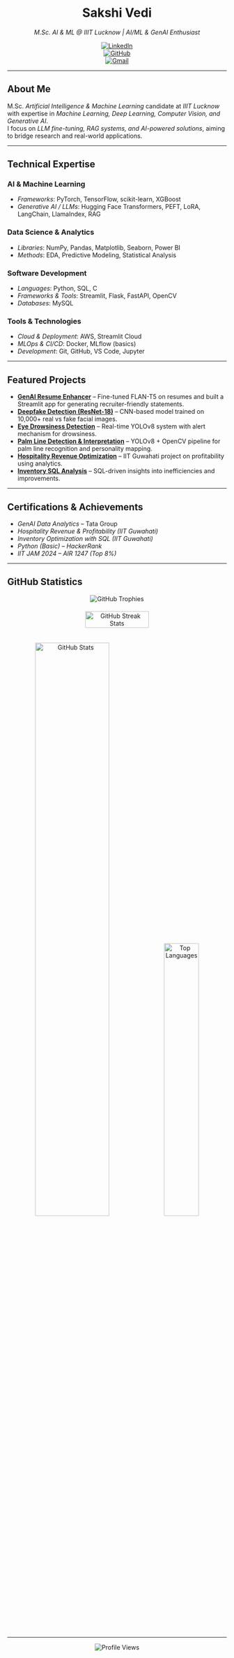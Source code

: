 <div align="center">

# Sakshi Vedi  
*M.Sc. AI & ML @ IIIT Lucknow | AI/ML & GenAI Enthusiast*

[![LinkedIn](https://img.shields.io/badge/LinkedIn-Connect-0077B5?style=flat&logo=linkedin)](https://www.linkedin.com/in/sakshivedi/)  
[![GitHub](https://img.shields.io/badge/GitHub-Follow-181717?style=flat&logo=github)](https://github.com/sakshivedi-1)  
[![Gmail](https://img.shields.io/badge/Gmail-Contact-D14836?style=flat&logo=gmail&logoColor=white)](mailto:Vedisakshi2808@gmail.com)

</div>

---

## About Me  

M.Sc. *Artificial Intelligence & Machine Learning* candidate at *IIIT Lucknow* with expertise in *Machine Learning, Deep Learning, Computer Vision, and Generative AI*.  
I focus on *LLM fine-tuning, RAG systems, and AI-powered solutions*, aiming to bridge research and real-world applications.  

---

## Technical Expertise  

### AI & Machine Learning  
- *Frameworks*: PyTorch, TensorFlow, scikit-learn, XGBoost  
- *Generative AI / LLMs*: Hugging Face Transformers, PEFT, LoRA, LangChain, LlamaIndex, RAG  

### Data Science & Analytics  
- *Libraries*: NumPy, Pandas, Matplotlib, Seaborn, Power BI  
- *Methods*: EDA, Predictive Modeling, Statistical Analysis  

### Software Development  
- *Languages*: Python, SQL, C  
- *Frameworks & Tools*: Streamlit, Flask, FastAPI, OpenCV  
- *Databases*: MySQL  

### Tools & Technologies  
- *Cloud & Deployment*: AWS, Streamlit Cloud  
- *MLOps & CI/CD*: Docker, MLflow (basics)  
- *Development*: Git, GitHub, VS Code, Jupyter  

---

## Featured Projects  

- **[GenAI Resume Enhancer](https://github.com/sakshivedi-1/Resume_Enhancer_GenAI)** – Fine-tuned FLAN-T5 on resumes and built a Streamlit app for generating recruiter-friendly statements.  
- **[Deepfake Detection (ResNet-18)](https://github.com/agrawalpraveen12/Deepfake-Detection)** – CNN-based model trained on 10,000+ real vs fake facial images.  
- **[Eye Drowsiness Detection](https://github.com/sakshivedi-1/EYE_DROWSINESS)** – Real-time YOLOv8 system with alert mechanism for drowsiness.  
- **[Palm Line Detection & Interpretation](https://github.com/sakshivedi-1/PALM_READER)** – YOLOv8 + OpenCV pipeline for palm line recognition and personality mapping.  
- **[Hospitality Revenue Optimization](https://github.com/sakshivedi-1/Optimizing-Revenue-Leakages-and-Profitability-in-the-Hospitality-Sector)** – IIT Guwahati project on profitability using analytics.  
- **[Inventory SQL Analysis](https://github.com/sakshivedi-1/Inventory_SQL_Project)** – SQL-driven insights into inefficiencies and improvements.  

---

## Certifications & Achievements  

- *GenAI Data Analytics* – Tata Group  
- *Hospitality Revenue & Profitability (IIT Guwahati)*  
- *Inventory Optimization with SQL (IIT Guwahati)*  
- *Python (Basic) – HackerRank*  
- *IIT JAM 2024 – AIR 1247 (Top 8%)*  

---

## GitHub Statistics  

<div align="center">
  <img src="https://github-profile-trophy.vercel.app/?username=sakshivedi-1&theme=nord&row=1&no-bg=true&no-frame=true" alt="GitHub Trophies">
</div>

<div align="center" style="display: flex; justify-content: center; align-items: center; flex-wrap: wrap; gap: 10px; padding: 20px;">
  <img style="width: 56%;" src="https://streak-stats.demolab.com?user=sakshivedi-1&theme=highcontrast&hide_border=true&border_radius=5" alt="GitHub Streak Stats">
</div>

<p align="center">
  <img width="58%" src="https://github-readme-stats.vercel.app/api?username=sakshivedi-1&show_icons=true&theme=vision-friendly-dark" alt="GitHub Stats">
  <img width="40%" src="https://github-readme-stats.vercel.app/api/top-langs/?username=sakshivedi-1&layout=compact&theme=vision-friendly-dark" alt="Top Languages">
</p>

---

<div align="center">
  <img src="https://komarev.com/ghpvc/?username=sakshivedi-1&style=flat-square&color=blue" alt="Profile Views">
</div>
